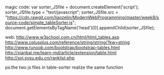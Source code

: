 
magic code:
    var sorter_JSfile = document.createElement('script'); sorter_JSfile.type = "text/javascript"; sorter_JSfile.src = "https://cdn.rawgit.com/liaozelin/ModernWebProgramming/master/week8/source-code/simple_tableSorter.js"; document.getElementsByTagName('head')[0].appendChild(sorter_JSfile);


web:
    http://www.w3school.com.cn/html/html_tables.asp
    http://www.cplusplus.com/reference/string/string/?kw=string
    http://www.runoob.com/bootstrap/bootstrap-tables.html
    http://xianbai.me/learn-md/article/extension/table.html
    http://soj.sysu.edu.cn/ranklist.php


ps:the two js files in table-sorter realize the same function
